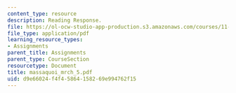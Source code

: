```yaml
---
content_type: resource
description: Reading Response.
file: https://ol-ocw-studio-app-production.s3.amazonaws.com/courses/11-946-planning-in-transition-economies-for-growth-and-equity-spring-2004/d9e66024f4f45864158269e994762f15_massaquoi_mrch_5.pdf
file_type: application/pdf
learning_resource_types:
- Assignments
parent_title: Assignments
parent_type: CourseSection
resourcetype: Document
title: massaquoi_mrch_5.pdf
uid: d9e66024-f4f4-5864-1582-69e994762f15
---
```

